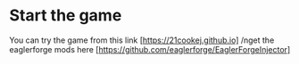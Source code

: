 # Start the game
You can try the game from this link
   [https://21cookej.github.io]
/nget the eaglerforge mods here
   [https://github.com/eaglerforge/EaglerForgeInjector]
